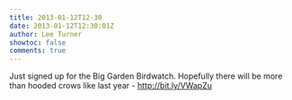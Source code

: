 ```yaml
---
title: 2013-01-12T12-30
date: 2013-01-12T12:30:01Z
author: Lee Turner
showtoc: false
comments: true
---
```


Just signed up for the Big Garden Birdwatch.  Hopefully there will be more than hooded crows like last year - http://bit.ly/VWapZu

